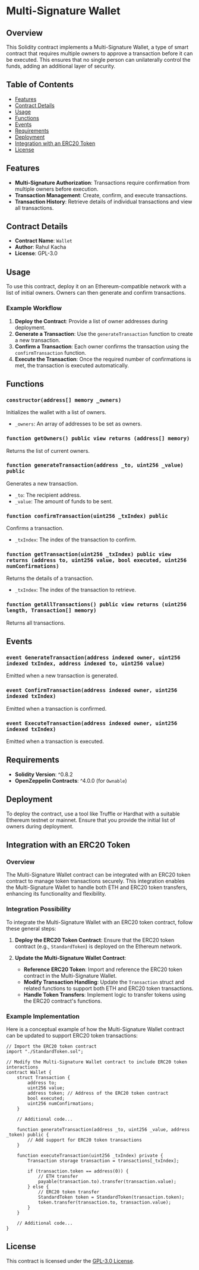 # Multi-Signature Wallet

## Overview

This Solidity contract implements a Multi-Signature Wallet, a type of smart contract that requires multiple owners to approve a transaction before it can be executed. This ensures that no single person can unilaterally control the funds, adding an additional layer of security.

## Table of Contents

- [Features](#features)
- [Contract Details](#contract-details)
- [Usage](#usage)
- [Functions](#functions)
- [Events](#events)
- [Requirements](#requirements)
- [Deployment](#deployment)
- [Integration with an ERC20 Token](#Integration)
- [License](#license)

## Features

- **Multi-Signature Authorization**: Transactions require confirmation from multiple owners before execution.
- **Transaction Management**: Create, confirm, and execute transactions.
- **Transaction History**: Retrieve details of individual transactions and view all transactions.

## Contract Details

- **Contract Name**: `Wallet`
- **Author**: Rahul Kacha
- **License**: GPL-3.0

## Usage

To use this contract, deploy it on an Ethereum-compatible network with a list of initial owners. Owners can then generate and confirm transactions.

### Example Workflow

1. **Deploy the Contract**: Provide a list of owner addresses during deployment.
2. **Generate a Transaction**: Use the `generateTransaction` function to create a new transaction.
3. **Confirm a Transaction**: Each owner confirms the transaction using the `confirmTransaction` function.
4. **Execute the Transaction**: Once the required number of confirmations is met, the transaction is executed automatically.

## Functions

### `constructor(address[] memory _owners)`

Initializes the wallet with a list of owners.

- `_owners`: An array of addresses to be set as owners.

### `function getOwners() public view returns (address[] memory)`

Returns the list of current owners.

### `function generateTransaction(address _to, uint256 _value) public`

Generates a new transaction.

- `_to`: The recipient address.
- `_value`: The amount of funds to be sent.

### `function confirmTransaction(uint256 _txIndex) public`

Confirms a transaction.

- `_txIndex`: The index of the transaction to confirm.

### `function getTransaction(uint256 _txIndex) public view returns (address to, uint256 value, bool executed, uint256 numConfirmations)`

Returns the details of a transaction.

- `_txIndex`: The index of the transaction to retrieve.

### `function getAllTransactions() public view returns (uint256 length, Transaction[] memory)`

Returns all transactions.

## Events

### `event GenerateTransaction(address indexed owner, uint256 indexed txIndex, address indexed to, uint256 value)`

Emitted when a new transaction is generated.

### `event ConfirmTransaction(address indexed owner, uint256 indexed txIndex)`

Emitted when a transaction is confirmed.

### `event ExecuteTransaction(address indexed owner, uint256 indexed txIndex)`

Emitted when a transaction is executed.

## Requirements

- **Solidity Version**: ^0.8.2
- **OpenZeppelin Contracts**: ^4.0.0 (for `Ownable`)

## Deployment

To deploy the contract, use a tool like Truffle or Hardhat with a suitable Ethereum testnet or mainnet. Ensure that you provide the initial list of owners during deployment.

## Integration with an ERC20 Token

### Overview

The Multi-Signature Wallet contract can be integrated with an ERC20 token contract to manage token transactions securely. This integration enables the Multi-Signature Wallet to handle both ETH and ERC20 token transfers, enhancing its functionality and flexibility.

### Integration Possibility

To integrate the Multi-Signature Wallet with an ERC20 token contract, follow these general steps:

1. **Deploy the ERC20 Token Contract**: Ensure that the ERC20 token contract (e.g., `StandardToken`) is deployed on the Ethereum network.

2. **Update the Multi-Signature Wallet Contract**:
   - **Reference ERC20 Token**: Import and reference the ERC20 token contract in the Multi-Signature Wallet.
   - **Modify Transaction Handling**: Update the `Transaction` struct and related functions to support both ETH and ERC20 token transactions.
   - **Handle Token Transfers**: Implement logic to transfer tokens using the ERC20 contract's functions.

### Example Implementation

Here is a conceptual example of how the Multi-Signature Wallet contract can be updated to support ERC20 token transactions:

```solidity
// Import the ERC20 token contract
import "./StandardToken.sol";

// Modify the Multi-Signature Wallet contract to include ERC20 token interactions
contract Wallet {
    struct Transaction {
        address to;
        uint256 value;
        address token; // Address of the ERC20 token contract
        bool executed;
        uint256 numConfirmations;
    }

    // Additional code...

    function generateTransaction(address _to, uint256 _value, address _token) public {
        // Add support for ERC20 token transactions
    }

    function executeTransaction(uint256 _txIndex) private {
        Transaction storage transaction = transactions[_txIndex];

        if (transaction.token == address(0)) {
            // ETH transfer
            payable(transaction.to).transfer(transaction.value);
        } else {
            // ERC20 token transfer
            StandardToken token = StandardToken(transaction.token);
            token.transfer(transaction.to, transaction.value);
        }
    }

    // Additional code...
}
```

## License

This contract is licensed under the [GPL-3.0 License](https://opensource.org/licenses/GPL-3.0).
